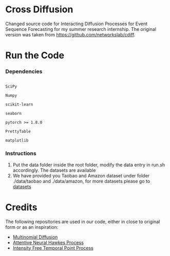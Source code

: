 # Cross Diffusion 
Changed source code for Interacting Diffusion Processes for Event Sequence Forecasting for my summer research internship. The original version was taken from https://github.com/networkslab/cdiff.

# Run the Code

### Dependencies
```

SciPy  

Numpy   

scikit-learn 

seaborn

pytorch >= 1.8.0

PrettyTable

matplotlib
```

### Instructions
1. Put the data folder inside the root folder, modify the data entry in run.sh accordingly. The datasets are available 
2. We have provided you Taobao and Amazon dataset under folder ./data/taobao and ./data/amazon, for more datasets please go to [datasets](https://drive.google.com/drive/folders/1gT3fL5vJpLYPNtn9eGAbC7qrhmFgiyV0?usp=sharing)


# Credits
The following repositories are used in our code, either in close to original form or as an inspiration:
- [Multinomial Diffusion](https://github.com/ehoogeboom/multinomial_diffusion)
- [Attentive Neural Hawkes Process](https://github.com/yangalan123/anhp-andtt)
- [Intensity Free Temporal Point Process](https://github.com/shchur/ifl-tpp)




